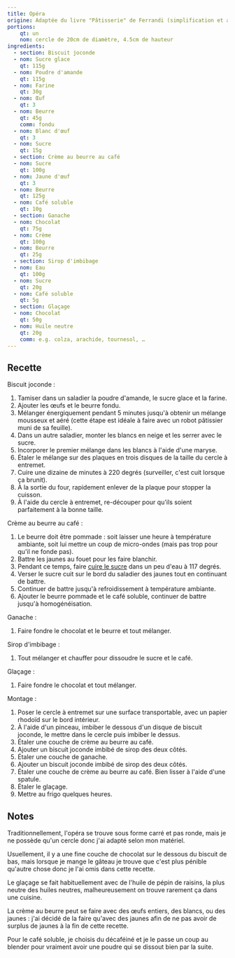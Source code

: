 ```yaml
---
title: Opéra
origine: Adaptée du livre "Pâtisserie" de Ferrandi (simplification et ajustement des quantités)
portions:
    qt: un
    nom: cercle de 20cm de diamètre, 4.5cm de hauteur
ingredients:
  - section: Biscuit joconde
  - nom: Sucre glace
    qt: 115g
  - nom: Poudre d'amande
    qt: 115g
  - nom: Farine
    qt: 30g
  - nom: Œuf
    qt: 3
  - nom: Beurre
    qt: 45g
    comm: fondu
  - nom: Blanc d'œuf
    qt: 3
  - nom: Sucre
    qt: 15g
  - section: Crème au beurre au café
  - nom: Sucre
    qt: 100g
  - nom: Jaune d'œuf
    qt: 3
  - nom: Beurre
    qt: 125g
  - nom: Café soluble
    qt: 10g
  - section: Ganache
  - nom: Chocolat
    qt: 75g
  - nom: Crème
    qt: 100g
  - nom: Beurre
    qt: 25g
  - section: Sirop d'imbibage
  - nom: Eau
    qt: 100g
  - nom: Sucre
    qt: 20g
  - nom: Café soluble
    qt: 5g
  - section: Glaçage
  - nom: Chocolat
    qt: 50g
  - nom: Huile neutre
    qt: 20g
    comm: e.g. colza, arachide, tournesol, …
---
```


Recette
-------

Biscuit joconde :
1. Tamiser dans un saladier la poudre d'amande, le sucre glace et la farine.
2. Ajouter les œufs et le beurre fondu.
3. Mélanger énergiquement pendant 5 minutes jusqu'à obtenir un mélange mousseux et aéré (cette étape est idéale à faire avec un robot pâtissier muni de sa feuille).
4. Dans un autre saladier, monter les blancs en neige et les serrer avec le sucre.
5. Incorporer le premier mélange dans les blancs à l'aide d'une maryse.
6. Étaler le mélange sur des plaques en trois disques de la taille du cercle à entremet.
7. Cuire une dizaine de minutes à 220 degrés (surveiller, c'est cuit lorsque ça brunit).
8. À la sortie du four, rapidement enlever de la plaque pour stopper la cuisson.
9. À l'aide du cercle à entremet, re-découper pour qu'ils soient parfaitement à la bonne taille.

Crème au beurre au café :
1. Le beurre doit être pommade : soit laisser une heure à température ambiante, soit lui mettre un coup de micro-ondes (mais pas trop pour qu'il ne fonde pas).
2. Battre les jaunes au fouet pour les faire blanchir.
3. Pendant ce temps, faire [cuire le sucre](/posts/technique/cuisson_sucre/) dans un peu d'eau à 117 degrés.
4. Verser le sucre cuit sur le bord du saladier des jaunes tout en continuant de battre.
5. Continuer de battre jusqu'à refroidissement à température ambiante.
6. Ajouter le beurre pommade et le café soluble, continuer de battre jusqu'à homogénéisation.

Ganache :
1. Faire fondre le chocolat et le beurre et tout mélanger.

Sirop d'imbibage :
1. Tout mélanger et chauffer pour dissoudre le sucre et le café.

Glaçage :
1. Faire fondre le chocolat et tout mélanger.

Montage :
1. Poser le cercle à entremet sur une surface transportable, avec un papier rhodoïd sur le bord intérieur.
2. À l'aide d'un pinceau, imbiber le dessous d'un disque de biscuit joconde, le mettre dans le cercle puis imbiber le dessus.
3. Étaler une couche de crème au beurre au café.
4. Ajouter un biscuit joconde imbibé de sirop des deux côtés.
5. Étaler une couche de ganache.
6. Ajouter un biscuit joconde imbibé de sirop des deux côtés.
7. Étaler une couche de crème au beurre au café. Bien lisser à l'aide d'une spatule.
8. Étaler le glaçage.
9. Mettre au frigo quelques heures.

Notes
-----

Traditionnellement, l'opéra se trouve sous forme carré et pas ronde, mais je ne possède qu'un cercle donc j'ai adapté selon mon matériel.

Usuellement, il y a une fine couche de chocolat sur le dessous du biscuit de bas, mais lorsque je mange le gâteau je trouve que c'est plus pénible qu'autre chose donc je l'ai omis dans cette recette.

Le glaçage se fait habituellement avec de l'huile de pépin de raisins, la plus neutre des huiles neutres, malheureusement on trouve rarement ça dans une cuisine.

La crème au beurre peut se faire avec des œufs entiers, des blancs, ou des jaunes : j'ai décidé de la faire qu'avec des jaunes afin de ne pas avoir de surplus de jaunes à la fin de cette recette.

Pour le café soluble, je choisis du décaféiné et je le passe un coup au blender pour vraiment avoir une poudre qui se dissout bien par la suite.
